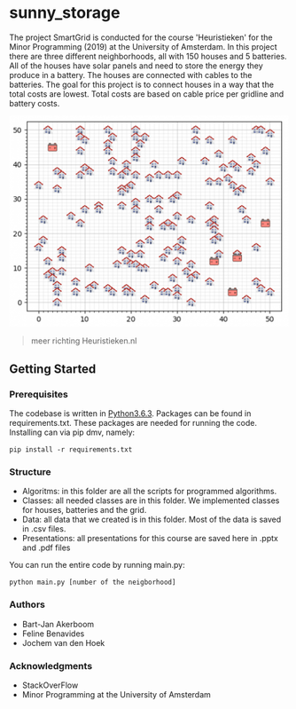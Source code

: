 # sunny_storage

The project SmartGrid is conducted for the course 'Heuristieken' for the Minor Programming (2019) at the University of Amsterdam. In this project there are three different neighborhoods, all with 150 houses and 5 batteries. All of the houses have solar panels and need to store the energy they produce in a battery. The houses are connected with cables to the batteries. The goal for this project is to connect houses in a way that the total costs are lowest. Total costs are based on cable price per gridline and battery costs.

![](Data\wijk1.png)


> meer richting Heuristieken.nl

## Getting Started

### Prerequisites

The codebase is written in [Python3.6.3](https://www.python.org/downloads/). Packages can be found in requirements.txt. These packages are needed for running the code. Installing can via pip dmv, namely:

```
pip install -r requirements.txt
```

### Structure

* Algoritms: in this folder are all the scripts for programmed algorithms.
* Classes: all needed classes are in this folder. We implemented classes for houses, batteries and the grid.
* Data: all data that we created is in this folder. Most of the data is saved in .csv files.
* Presentations: all presentations for this course are saved here in .pptx and .pdf files

You can run the entire code by running main.py:

```
python main.py [number of the neigborhood]
```


### Authors
* Bart-Jan Akerboom
* Feline Benavides
* Jochem van den Hoek


### Acknowledgments

* StackOverFlow
* Minor Programming at the University of Amsterdam
